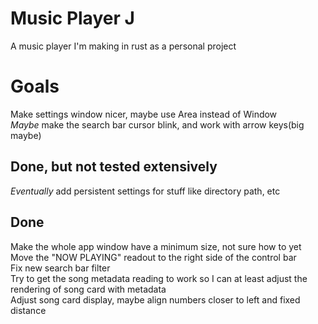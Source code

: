 # Music Player J
A music player I'm making in rust as a personal project  


# Goals
Make settings window nicer, maybe use Area instead of Window  
*Maybe* make the search bar cursor blink, and work with arrow keys(big maybe)  



Done, but not tested extensively
--------------------------------
*Eventually* add persistent settings for stuff like directory path, etc  


Done
--------------------------------
Make the whole app window have a minimum size, not sure how to yet
Move the "NOW PLAYING" readout to the right side of the control bar  
Fix new search bar filter  
Try to get the song metadata reading to work so I can at least adjust the rendering of song card with metadata  
Adjust song card display, maybe align numbers closer to left and fixed distance  
